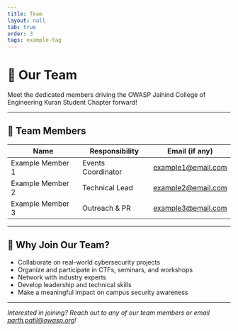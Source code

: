 ```yaml
---
title: Team
layout: null
tab: true
order: 3
tags: example-tag
---
```


# 👥 Our Team

Meet the dedicated members driving the OWASP Jaihind College of Engineering Kuran Student Chapter forward!

---


## 🤝 Team Members

| Name                  | Responsibility            | Email (if any)         |
|-----------------------|--------------------------|------------------------|
| Example Member 1      | Events Coordinator       | example1@email.com     |
| Example Member 2      | Technical Lead           | example2@email.com     |
| Example Member 3      | Outreach & PR            | example3@email.com     |



---

## 🌟 Why Join Our Team?

- Collaborate on real-world cybersecurity projects
- Organize and participate in CTFs, seminars, and workshops
- Network with industry experts
- Develop leadership and technical skills
- Make a meaningful impact on campus security awareness

---

*Interested in joining? Reach out to any of our team members or email [parth.patil@owasp.org](mailto:parth.patil@owasp.org)!*

